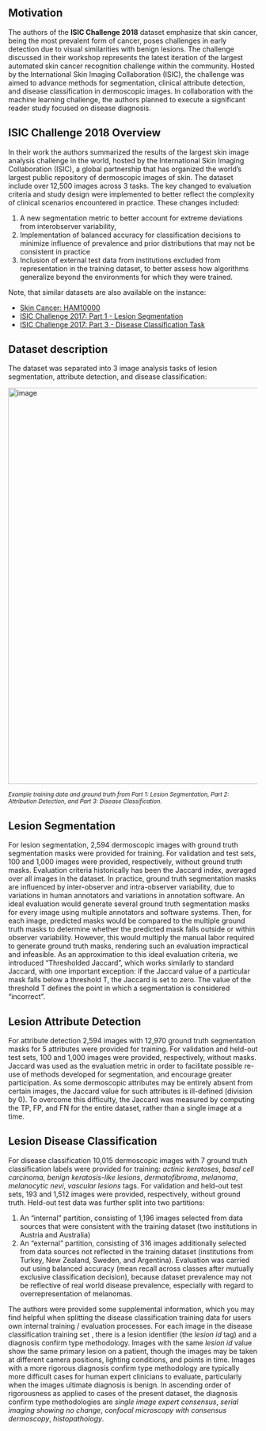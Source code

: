 ## Motivation

The authors of the **ISIC Challenge 2018** dataset emphasize that skin cancer, being the most prevalent form of cancer, poses challenges in early detection due to visual similarities with benign lesions. The challenge discussed in their workshop represents the latest iteration of the largest automated skin cancer recognition challenge within the community. Hosted by the International Skin Imaging Collaboration (ISIC), the challenge was aimed to advance methods for segmentation, clinical attribute detection, and disease classification in dermoscopic images. In collaboration with the machine learning challenge, the authors planned to execute a significant reader study focused on disease diagnosis.

## ISIC Challenge 2018 Overview

In their work the authors summarized the results of the largest skin image analysis challenge in the world, hosted by the International Skin Imaging Collaboration (ISIC), a global partnership that has organized the world’s largest public repository of dermoscopic images of skin. The dataset include over 12,500 images across 3 tasks. The key changed to evaluation criteria and study design were implemented to better reflect the complexity of clinical scenarios encountered in practice. These changes included:

1. A new segmentation metric to better account for extreme deviations from interobserver variability,
2. Implementation of balanced accuracy for classification decisions to minimize influence of prevalence and prior distributions that may not be consistent in practice
3. Inclusion of external test data from institutions excluded from representation in the training dataset, to better assess how algorithms generalize beyond the environments for which they were trained.

Note, that similar datasets are also available on the instance:

- [Skin Cancer: HAM10000](https://datasetninja.com/skin-cancer-ham10000)
- [ISIC Challenge 2017: Part 1 - Lesion Segmentation](https://datasetninja.com/isic-2017-part-1)
- [ISIC Challenge 2017: Part 3 - Disease Classification Task](https://datasetninja.com/isic-2017-part-3)

## Dataset description

The dataset was separated into 3 image analysis tasks of lesion segmentation, attribute detection, and disease classification:

<img src="https://github.com/dataset-ninja/isic-challenge-2018/assets/120389559/fc9151cb-3635-4c92-8e13-490ecb0a192d" alt="image" width="800">

<span style="font-size: smaller; font-style: italic;">Example training data and ground truth from Part 1: Lesion Segmentation, Part 2: Attribution Detection, and Part 3: Disease Classification.</span>

## Lesion Segmentation

For lesion segmentation, 2,594 dermoscopic images with ground truth segmentation masks were provided for training. For validation and test sets, 100 and 1,000 images were provided, respectively, without ground truth masks. Evaluation criteria historically has been the Jaccard index, averaged over all images in the dataset. In practice, ground truth segmentation masks are influenced by inter-observer and intra-observer variability, due to variations in human annotators and variations in annotation software. An ideal evaluation would generate several ground truth segmentation masks for every image using multiple annotators and software systems. Then, for each image, predicted masks would be compared to the multiple ground truth masks to determine whether the predicted mask falls outside or within observer variability. However, this would multiply the manual labor required to generate ground truth masks, rendering such an evaluation impractical and infeasible. As an approximation to this ideal evaluation criteria, we introduced “Thresholded Jaccard”, which works similarly to standard Jaccard, with one important exception: if the Jaccard value of a particular mask falls below a threshold T, the Jaccard is set to zero. The value of the threshold T defines the point in which a segmentation is considered “incorrect”.

## Lesion Attribute Detection

For attribute detection 2,594 images with 12,970 ground truth segmentation masks for 5 attributes were provided for training. For validation and held-out test sets, 100 and 1,000 images were provided, respectively, without masks. Jaccard was used as the evaluation metric in order to facilitate possible re-use of methods developed for segmentation, and encourage greater participation. As some dermoscopic attributes may be entirely absent from certain images, the Jaccard value for such attributes is ill-defined (division by 0). To overcome this difficulty, the Jaccard was measured by computing the TP, FP, and FN for the entire dataset, rather than a single image at a time.

## Lesion Disease Classification

For disease classification 10,015 dermoscopic images with 7 ground truth classification labels were provided for training: _actinic keratoses_, _basal cell carcinoma_, _benign keratosis-like lesions_, _dermatofibroma_, _melanoma_, _melanocytic nevi_, _vascular lesions_ tags. For validation and held-out test sets, 193 and 1,512 images were provided, respectively, without ground truth. Held-out test data was further split into two partitions:

1. An “internal” partition, consisting of 1,196 images selected from data sources that were consistent with the training dataset (two institutions in Austria and Australia)
2. An “external” partition, consisting of 316 images additionally selected from data sources not reflected in the training dataset (institutions from Turkey, New
   Zealand, Sweden, and Argentina).
   Evaluation was carried out using balanced accuracy (mean recall across classes after mutually exclusive classification decision), because dataset prevalence may not be reflective of real world disease prevalence, especially with regard to overrepresentation of melanomas.

The authors were provided some supplemental information, which you may find helpful when splitting the disease classification training data for users own internal training / evaluation processes. For each image in the disease classification training set , there is a lesion identifier (the _lesion id_ tag) and a diagnosis confirm type methodology. Images with the same _lesion id_ value show the same primary lesion on a patient, though the images may be taken at different camera positions, lighting conditions, and points in time. Images with a more rigorous diagnosis confirm type methodology are typically more difficult cases for human expert clinicians to evaluate, particularly when the images ultimate diagnosis is benign. In ascending order of rigorousness as applied to cases of the present dataset, the diagnosis confirm type methodologies are _single image expert consensus_, _serial imaging showing no change_, _confocal microscopy with consensus dermoscopy_, _histopathology_.
